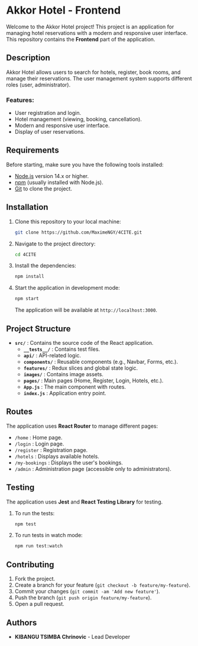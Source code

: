 # Akkor Hotel - Frontend

Welcome to the Akkor Hotel project! This project is an application for managing hotel reservations with a modern and responsive user interface. This repository contains the **Frontend** part of the application.

## Description

Akkor Hotel allows users to search for hotels, register, book rooms, and manage their reservations. The user management system supports different roles (user, administrator).

### Features:
- User registration and login.
- Hotel management (viewing, booking, cancellation).
- Modern and responsive user interface.
- Display of user reservations.

## Requirements

Before starting, make sure you have the following tools installed:

- [Node.js](https://nodejs.org) version 14.x or higher.
- [npm](https://www.npmjs.com) (usually installed with Node.js).
- [Git](https://git-scm.com) to clone the project.

## Installation

1. Clone this repository to your local machine:
    ```bash
    git clone https://github.com/MaximeNGY/4CITE.git
    ```

2. Navigate to the project directory:
    ```bash
    cd 4CITE
    ```

3. Install the dependencies:
    ```bash
    npm install
    ```

4. Start the application in development mode:
    ```bash
    npm start
    ```

    The application will be available at `http://localhost:3000`.

## Project Structure

- **`src/`** : Contains the source code of the React application.
  - **`__tests__/`** : Contains test files.
  - **`api/`** : API-related logic.
  - **`components/`** : Reusable components (e.g., Navbar, Forms, etc.).
  - **`features/`** : Redux slices and global state logic.
  - **`images/`** : Contains image assets.
  - **`pages/`** : Main pages (Home, Register, Login, Hotels, etc.).
  - **`App.js`** : The main component with routes.
  - **`index.js`** : Application entry point.

## Routes

The application uses **React Router** to manage different pages:

- `/home` : Home page.
- `/login` : Login page.
- `/register` : Registration page.
- `/hotels` : Displays available hotels.
- `/my-bookings` : Displays the user's bookings.
- `/admin` : Administration page (accessible only to administrators).

## Testing

The application uses **Jest** and **React Testing Library** for testing.

1. To run the tests:
    ```bash
    npm test
    ```

2. To run tests in watch mode:
    ```bash
    npm run test:watch
    ```

## Contributing

1. Fork the project.
2. Create a branch for your feature (`git checkout -b feature/my-feature`).
3. Commit your changes (`git commit -am 'Add new feature'`).
4. Push the branch (`git push origin feature/my-feature`).
5. Open a pull request.

## Authors

- **KIBANGU TSIMBA Chrinovic** - Lead Developer
